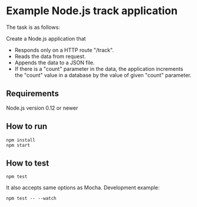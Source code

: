 Example Node.js track application
=================================

The task is as follows:

Create a Node.js application that
- Responds only on a HTTP route "/track".
- Reads the data from request.
- Appends the data to a JSON file.
- If there is a "count" parameter in the data, the application increments the "count" value in a database by the value of given "count" parameter.

Requirements
------------

Node.js version 0.12 or newer

How to run
----------

```
npm install
npm start
```

How to test
-----------

```
npm test
```

It also accepts same options as Mocha. Development example:

```
npm test -- --watch
```
